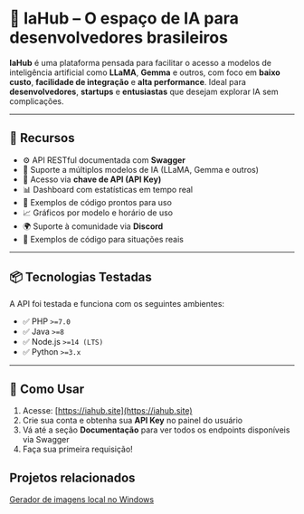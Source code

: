 # 🧠 IaHub – O espaço de IA para desenvolvedores brasileiros

**IaHub** é uma plataforma pensada para facilitar o acesso a modelos de inteligência artificial como **LLaMA**, **Gemma** e outros, com foco em **baixo custo**, **facilidade de integração** e **alta performance**. Ideal para **desenvolvedores**, **startups** e **entusiastas** que desejam explorar IA sem complicações.

---

## 🚀 Recursos

- ⚙️ API RESTful documentada com **Swagger**
- 🤖 Suporte a múltiplos modelos de IA (LLaMA, Gemma e outros)
- 🔐 Acesso via **chave de API (API Key)**
- 📊 Dashboard com estatísticas em tempo real
- 📘 Exemplos de código prontos para uso
- 📈 Gráficos por modelo e horário de uso
- 🌍 Suporte à comunidade via **Discord**
- 📝 Exemplos de código para situações reais

---

## 📦 Tecnologias Testadas

A API foi testada e funciona com os seguintes ambientes:

- ✅ PHP `>=7.0`
- ✅ Java `>=8`
- ✅ Node.js `>=14 (LTS)`
- ✅ Python `>=3.x`

---

## 🔧 Como Usar

1. Acesse: [https://iahub.site](https://iahub.site)
2. Crie sua conta e obtenha sua **API Key** no painel do usuário
3. Vá até a seção **Documentação** para ver todos os endpoints disponíveis via Swagger
4. Faça sua primeira requisição!

## Projetos relacionados
[Gerador de imagens local no Windows](https://github.com/ronald2329/IaHub-documentation/releases/download/Images-Generator/IaHub-Setup-1.0.0.exe)


